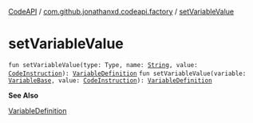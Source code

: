 [CodeAPI](../index.md) / [com.github.jonathanxd.codeapi.factory](index.md) / [setVariableValue](.)

# setVariableValue

`fun setVariableValue(type: Type, name: `[`String`](https://kotlinlang.org/api/latest/jvm/stdlib/kotlin/-string/index.html)`, value: `[`CodeInstruction`](../com.github.jonathanxd.codeapi/-code-instruction.md)`): `[`VariableDefinition`](../com.github.jonathanxd.codeapi.base/-variable-definition/index.md)
`fun setVariableValue(variable: `[`VariableBase`](../com.github.jonathanxd.codeapi.base/-variable-base/index.md)`, value: `[`CodeInstruction`](../com.github.jonathanxd.codeapi/-code-instruction.md)`): `[`VariableDefinition`](../com.github.jonathanxd.codeapi.base/-variable-definition/index.md)

**See Also**

[VariableDefinition](../com.github.jonathanxd.codeapi.base/-variable-definition/index.md)

